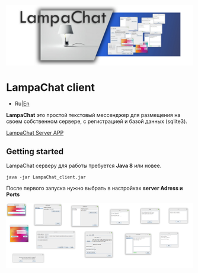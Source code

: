 <p align="center">
  <img title="logo" src='https://github.com/Alexzionx/lampa_chat-client/blob/master/assets/images/logo.png?raw=true' />
</p>

# LampaChat client

- Ru|[En](https://github.com/Alexzionx/lampa_chat-client/blob/main/README.md)

**LampaChat** это простой текстовый мессенджер для размещения на своем собственном сервере, с регистрацией и базой данных (sqlite3).

[LampaChat Server APP](https://github.com/Alexzionx/lampa_chat-server/)

## Getting started
  LampaChat серверу для работы требуется **Java 8** или новее.
  ```
  java -jar LampaChat_client.jar
  ```
  После первого запуска нужно выбрать в настройках **server Adress и Ports**
    <p align="center">
  <img title="gui" src='https://github.com/Alexzionx/lampa_chat-client/blob/master/assets/images/gui.png?raw=true' />
</p>

